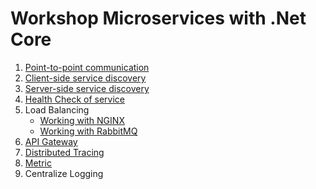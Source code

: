 # Workshop Microservices with .Net Core

1. [Point-to-point communication](https://github.com/up1/workshop-microservice-with-dot-net-core/tree/master/workshop/01-point-to-point)
2. [Client-side service discovery](https://github.com/up1/workshop-microservice-with-dot-net-core/tree/master/workshop/02-client-side-service-discovery)
3. [Server-side service discovery](https://github.com/up1/workshop-microservice-with-dot-net-core/tree/master/workshop/03-server-side-service-discovery)
4. [Health Check of service](https://github.com/up1/workshop-microservice-with-dot-net-core/tree/master/workshop/04-health-check)
5. Load Balancing
   * [Working with NGINX](https://github.com/up1/workshop-microservice-with-dot-net-core/tree/master/workshop/05-load-balancing/working-with-nginx)
   * [Working with RabbitMQ](https://github.com/up1/workshop-microservice-with-dot-net-core/tree/master/workshop/05-load-balancing/working-with-rabbitmq/EmployeeService)
6. [API Gateway](https://github.com/up1/workshop-microservice-with-dot-net-core/tree/master/workshop/06-api-gateway)
7. [Distributed Tracing](https://github.com/up1/workshop-microservice-with-dot-net-core/tree/master/workshop/07-tracing/opentracing-with-jaeger)
8. [Metric](https://github.com/up1/workshop-microservice-with-dot-net-core/tree/master/workshop/08-metric/08-metric/08-metric)
9. Centralize Logging
